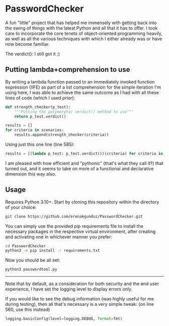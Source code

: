 # PasswordChecker

A fun "little" project that has helped me immensely with getting back into the swing of things with the latest Python and all that it has to offer. I took care to incorporate the core tenets of object-oriented programming heavily, as well as all the various techniques with which I either already was or have now become familiar.

The verdict(): I still got it ;)

## Putting lambda+comprehension to use

By writing a lambda function passed to an immediately invoked function expression (IIFE) as part of a list comprehension for the simple iteration I'm using here, I was able to achieve the same outcome as I had with all these lines of code (which I used prior):

```python
def strength_checker(p_test):
    """Putting the polymorphic verdict() method to use"""
    return p_test.verdict()

results = []
for criteria in scenarios:
    results.append(strength_checker(criteria))
```

Using just this one line (line 585):

```python
results = [(lambda p_test: p_test.verdict())(criteria) for criteria in scenarios]
```

I am pleased with how efficient and "pythonic" (that's what they call it?) that turned out, and it seems to take on more of a functional and declarative dimension this way also.

## Usage

Requires Python 3.10+. Start by cloning this repository within the directory of your choice:

```bash
git clone https://github.com/erenakgunduz/PasswordChecker.git
```

You can simply use the provided pip requirements file to install the necessary packages in the respective virtual environment, after creating and activating one in whichever manner you prefer:

```bash
cd PasswordChecker
python3 -m pip install -r requirements.txt
```

Now you should be all set:

```bash
python3 passwordtool.py
```

---

Note that by default, as a consideration for both security and the end user experience, I have set the logging level to display errors only.

If you would like to see the debug information (was highly useful for me during testing), then all that's necessary is a very simple tweak: (on line 560, use this instead)

```python
logging.basicConfig(level=logging.DEBUG, format=fmt)
```
